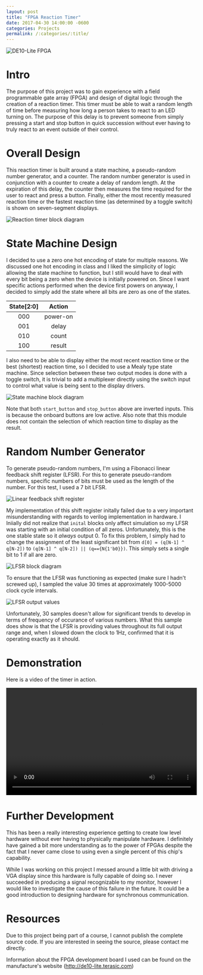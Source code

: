 ```yaml
---
layout: post
title: "FPGA Reaction Timer"
date: 2017-04-30 14:00:00 -0600
categories: Projects
permalink: /:categories/:title/
---
```


![DE10-Lite FPGA][de10-lite]

# Intro
The purpose of this project was to gain experience with a field programmable gate array (FPGA) and design of digital logic through the creation of a reaction timer.
This timer must be able to wait a random length of time before measuring how long a person takes to react to an LED turning on.
The purpose of this delay is to prevent someone from simply pressing a start and stop button in quick succession without ever having to truly react to an event outside of their control.

# Overall Design

This reaction timer is built around a state machine, a pseudo-random number generator, and a counter.
The random number generator is used in conjunction with a counter to create a delay of random length.
At the expiration of this delay, the counter then measures the time required for the user to react and press a button.
Finally, either the most recently measured reaction time or the fastest reaction time (as determined by a toggle switch) is shown on seven-segment displays.

![Reaction timer block diagram][block-diagram]

# State Machine Design

I decided to use a zero one hot encoding of state for multiple reasons.
We discussed one hot encoding in class and I liked the simplicity of logic allowing the state machine to function, but I still would have to deal with every bit being a zero when the device is initially powered on.
Since I want specific actions performed when the device first powers on anyway, I decided to simply add the state where all bits are zero as one of the states.

| State[2:0] | Action   |
|:----------:|:--------:|
|    000     | power-on |
|    001     | delay    |
|    010     | count    |
|    100     | result   |

I also need to be able to display either the most recent reaction time or the best (shortest) reaction time, so I decided to use a Mealy type state machine.
Since selection between these two output modes is done with a toggle switch, it is trivial to add a multiplexer directly using the switch input to control what value is being sent to the display drivers.

![State machine block diagram][state-machine-block-diagram]

Note that both `start_button` and `stop_button` above are inverted inputs.
This is because the onboard buttons are low active.
Also note that this module does not contain the selection of which reaction time to display as the result.

# Random Number Generator

To generate pseudo-random numbers, I'm using a Fibonacci linear feedback shift register (LFSR). For this to generate pseudo-random numbers, specific numbers of bits must be used as the length of the number. For this test, I used a 7 bit LFSR.

![Linear feedback shift register][LFSR-topology]

My implementation of this shift register initally failed due to a very important misunderstanding with regards to verilog implementation in hardware.
I Iniially did not realize that `inital` blocks only affect simulation so my LFSR was starting with an initial condition of all zeros.
Unfortunately, this is the one stable state so it *always* output 0.
To fix this problem, I simply had to change the assignment of the least significant bit from `d[0] = (q[N-1] ^ q[N-2])` to `(q[N-1] ^ q[N-2]) || (q=={N{1'b0}})`.
This simply sets a single bit to 1 if all are zero.

![LFSR block diagram][LFSR-block-diagram]

To ensure that the LFSR was functioning as expected (make sure I hadn't screwed up), I sampled the value 30 times at approximately 1000-5000 clock cycle intervals.

![LFSR output values][LFSR-histogram]

Unfortunately, 30 samples doesn't allow for significant trends to develop in terms of frequency of occurance of various numbers. What this sample does show is that the LFSR is providing values throughout its full output range and, when I slowed down the clock to 1Hz, confirmed that it is operating exactly as it should.

# Demonstration

Here is a video of the timer in action.

<video width="512" height="288" controls>
  <source src="{{base-url}}/assets/fpga-reaction-timer/demo.webm" type="video/webm">
Your browser does not support the video tag.
</video>

# Further Development

This has been a really interesting experience getting to create low level hardware without ever having to physically manipulate hardware.
I definitely have gained a bit more understanding as to the power of FPGAs despite the fact that I never came close to using even a single percent of this chip's capability.

While I was working on this project I messed around a little bit with driving a VGA display since this hardware is fully capable of doing so.
I never succeeded in producing a signal recognizable to my monitor, however I would like to investigate the cause of this failure in the future.
It could be a good introduction to designing hardware for synchronous communication. 

# Resources

Due to this project being part of a course, I cannot publish the complete source code. If you are interested in seeing the source, please contact me directly.

Information about the FPGA development board I used can be found on the manufacture's website (<http://de10-lite.terasic.com>)

[de10-lite]: {{base-url}}/assets/fpga-reaction-timer/de10-lite.jpg
[block-diagram]: {{base-url}}/assets/fpga-reaction-timer/block-diagram.png
[state-machine-block-diagram]:{{base-url}}/assets/fpga-reaction-timer/state-machine-block-diagram.png
[LFSR-topology]: {{base-url}}/assets/fpga-reaction-timer/lfsr-topology.png
[LFSR-block-diagram]: {{base-url}}/assets/fpga-reaction-timer/lfsr-block-diagram.png
[LFSR-histogram]: {{base-url}}/assets/fpga-reaction-timer/lfsr-histogram.png
